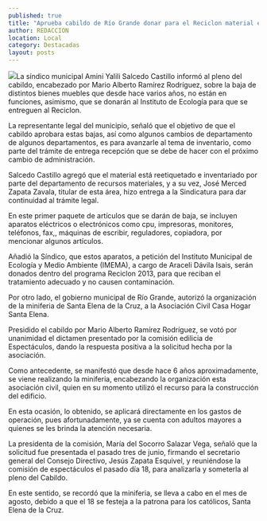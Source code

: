 ```yaml
---
published: true
title: "Aprueba cabildo de Río Grande donar para el Reciclon material en mal estado de la presidencia municipal  "
author: REDACCION
location: Local
category: Destacadas
layout: posts
---
```


![](http://i.imgur.com/nRfvI5Tm.jpg)La síndico municipal Amini Yalili Salcedo Castillo informó al pleno del cabildo, encabezado por Mario Alberto Ramírez Rodríguez, sobre la baja de distintos bienes muebles que desde hace varios años, no están en funciones, asimismo, que se donarán al Instituto de Ecología  para que se entreguen al Reciclon.

La representante legal del municipio, señaló que el objetivo de que el cabildo aprobara estas bajas, así como algunos cambios de departamento de algunos departamentos, es para avanzarle al tema de inventario, como parte del trámite de entrega recepción que se debe de hacer con el próximo cambio de administración.

Salcedo Castillo agregó que el material está reetiquetado e inventariado por parte del departamento de recursos materiales, y a su vez, José Merced Zapata Zavala, titular de esta área, hizo entrega a la Sindicatura para dar continuidad al trámite legal.

En este primer paquete de artículos que se darán de baja, se incluyen aparatos eléctricos o electrónicos como cpu, impresoras, monitores, teléfonos, fax,, máquinas de escribir, reguladores, copiadora, por mencionar algunos artículos.

Añadió la Síndico, que estos aparatos, a petición del Instituto Municipal de Ecología y Medio Ambiente (IMEMA), a cargo de Araceli Dávila Isais, serán donados dentro del programa Reciclon 2013, para que reciban el tratamiento adecuado y no causen contaminación.




Por otro lado, el gobierno municipal de Río Grande, autorizó la organización de la miniferia de Santa Elena de la Cruz, a la Asociación Civil Casa Hogar Santa Elena. 

Presidido el cabildo por Mario Alberto Ramírez Rodríguez, se votó por unanimidad el dictamen presentado por la comisión edilicia de Espectáculos, dando la respuesta positiva a la solicitud hecha por la asociación.

Como antecedente, se manifestó que desde hace 6 años aproximadamente, se viene realizando la miniferia, encabezando la organización esta asociación civil, quien en su momento utilizó el recurso para la construcción del edificio.

En esta ocasión, lo obtenido, se aplicará directamente en los gastos de operación, pues afortunadamente, ya se cuenta con adultos mayores a quienes se les brinda la atención necesaria.

La presidenta de la comisión, María del Socorro Salazar Vega, señaló que la solicitud fue presentada el pasado tres de junio, firmando el secretario general del Consejo Directivo, Jesús Zapata Esquivel, y reuniéndose la comisión de espectáculos el pasado día 18, para analizarla y someterla al pleno del Cabildo.

En este sentido, se recordó que la miniferia, se lleva a cabo en el mes de agosto, debido a que el 18 se festeja a la patrona para los católicos, Santa Elena de la Cruz.
